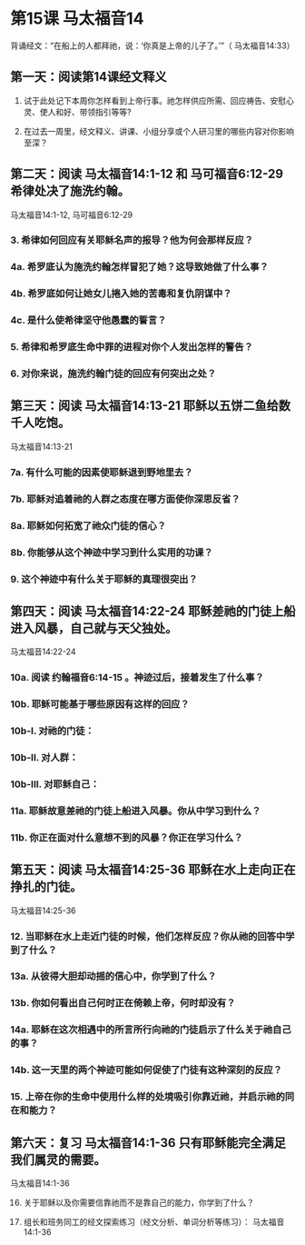 # 第15课 马太福音14

背诵经文：“在船上的人都拜祂，说：‘你真是上帝的儿子了。’”（ 马太福音14:33）

## 第一天：阅读第14课经文释义

1. 试于此处记下本周你怎样看到上帝行事。祂怎样供应所需、回应祷告、安慰心灵、使人和好、带领指引等等?

2. 在过去一周里，经文释义、讲课、小组分享或个人研习里的哪些内容对你影响至深？

## 第二天：阅读 马太福音14:1-12 和 马可福音6:12-29 希律处决了施洗约翰。

马太福音14:1-12, 马可福音6:12-29

### 3. 希律如何回应有关耶稣名声的报导？他为何会那样反应？

### 4a. 希罗底认为施洗约翰怎样冒犯了她？这导致她做了什么事？

### 4b. 希罗底如何让她女儿捲入她的苦毒和复仇阴谋中？

### 4c. 是什么使希律坚守他愚蠢的誓言？

### 5. 希律和希罗底生命中罪的进程对你个人发出怎样的警告？

### 6. 对你来说，施洗约翰门徒的回应有何突出之处？

## 第三天：阅读 马太福音14:13-21 耶稣以五饼二鱼给数千人吃饱。

马太福音14:13-21

### 7a. 有什么可能的因素使耶稣退到野地里去？

### 7b. 耶稣对追着祂的人群之态度在哪方面使你深思反省？

### 8a. 耶稣如何拓宽了祂众门徒的信心？

### 8b. 你能够从这个神迹中学习到什么实用的功课？

### 9. 这个神迹中有什么关于耶稣的真理很突出？

## 第四天：阅读 马太福音14:22-24 耶稣差祂的门徒上船进入风暴，自己就与天父独处。

马太福音14:22-24

### 10a. 阅读 约翰福音6:14-15 。神迹过后，接着发生了什么事？

### 10b. 耶稣可能基于哪些原因有这样的回应？

### 10b-I. 对祂的门徒：

### 10b-II. 对人群：

### 10b-III. 对耶稣自己：

### 11a. 耶稣故意差祂的门徒上船进入风暴。你从中学习到什么？

### 11b. 你正在面对什么意想不到的风暴？你正在学习什么？

## 第五天：阅读 马太福音14:25-36 耶稣在水上走向正在挣扎的门徒。

马太福音14:25-36

### 12. 当耶稣在水上走近门徒的时候，他们怎样反应？你从祂的回答中学到了什么？

### 13a. 从彼得大胆却动摇的信心中，你学到了什么？

### 13b. 你如何看出自己何时正在倚赖上帝，何时却没有？

### 14a. 耶稣在这次相遇中的所言所行向祂的门徒启示了什么关于祂自己的事？

### 14b. 这一天里的两个神迹可能如何促使了门徒有这种深刻的反应？

### 15. 上帝在你的生命中使用什么样的处境吸引你靠近祂，并启示祂的同在和能力？

## 第六天：复习 马太福音14:1-36 只有耶稣能完全满足我们属灵的需要。

马太福音14:1-36

16. 关于耶稣以及你需要信靠祂而不是靠自己的能力，你学到了什么？

17. 组长和班务同工的经文探索练习（经文分析、单词分析等练习）： 马太福音14:1-36